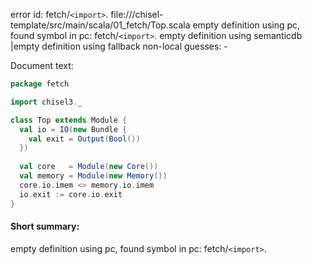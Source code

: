 error id: fetch/`<import>`.
file://<WORKSPACE>/chisel-template/src/main/scala/01_fetch/Top.scala
empty definition using pc, found symbol in pc: fetch/`<import>`.
empty definition using semanticdb
|empty definition using fallback
non-local guesses:
	 -

Document text:

```scala
package fetch

import chisel3._

class Top extends Module {
  val io = IO(new Bundle {
    val exit = Output(Bool())
  })
  
  val core   = Module(new Core())
  val memory = Module(new Memory())
  core.io.imem <> memory.io.imem
  io.exit := core.io.exit
}


```

#### Short summary: 

empty definition using pc, found symbol in pc: fetch/`<import>`.